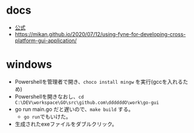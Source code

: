 # docs
- [公式](https://developer.fyne.io/)
- https://mikan.github.io/2020/07/12/using-fyne-for-developing-cross-platform-gui-application/

# windows
- Powershellを管理者で開き、`choco install mingw` を実行(gccを入れるため)
- Powershellを開きなおし、`cd C:\DEV\workspace\GO\src\github.com\ddddddO\work\go-gui`
- go run main.go だと遅いので、`make build` する。
    - `go run`でもいけた。
- 生成されたexeファイルをダブルクリック。